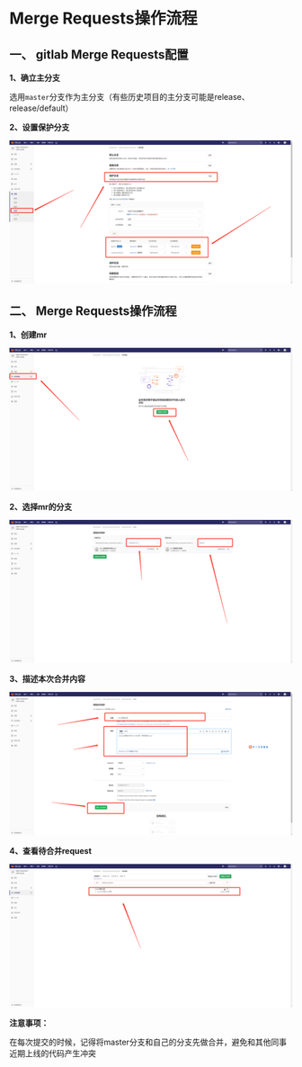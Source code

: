 # Merge Requests操作流程

## 一、 gitlab Merge Requests配置

**1、确立主分支**

选用`master`分支作为主分支（有些历史项目的主分支可能是release、release/default）

**2、设置保护分支**

![img](../img/standard/mr/1.png)


## 二、 Merge Requests操作流程

**1、创建mr**

![img](../img/standard/mr/2.png)

**2、选择mr的分支**

![img](../img/standard/mr/3.png)

**3、描述本次合并内容**

![img](../img/standard/mr/4.png)

**4、查看待合并request**

![img](../img/standard/mr/5.png)


**注意事项：**

在每次提交的时候，记得将master分支和自己的分支先做合并，避免和其他同事近期上线的代码产生冲突